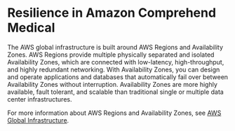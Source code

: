 # Resilience in Amazon Comprehend Medical<a name="security-resilience"></a>

The AWS global infrastructure is built around AWS Regions and Availability Zones\. AWS Regions provide multiple physically separated and isolated Availability Zones, which are connected with low\-latency, high\-throughput, and highly redundant networking\. With Availability Zones, you can design and operate applications and databases that automatically fail over between Availability Zones without interruption\. Availability Zones are more highly available, fault tolerant, and scalable than traditional single or multiple data center infrastructures\. 

For more information about AWS Regions and Availability Zones, see [AWS Global Infrastructure](http://aws.amazon.com/about-aws/global-infrastructure/)\.